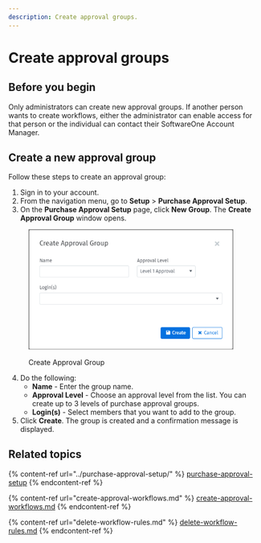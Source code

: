 ```yaml
---
description: Create approval groups.
---
```


# Create approval groups

## Before you begin

Only administrators can create new approval groups. If another person wants to create workflows, either the administrator can enable access for that person or the individual can contact their SoftwareOne Account Manager.

## Create a new approval group

Follow these steps to create an approval group:

1. Sign in to your account.&#x20;
2. From the navigation menu, go to **Setup** > **Purchase Approval Setup**.
3. On the **Purchase Approval Setup** page, click **New Group**. The **Create Approval Group** window opens.

<figure><img src="../../.gitbook/assets/image (4).png" alt="" width="408"><figcaption><p>Create Approval Group</p></figcaption></figure>

4. Do the following:
   * **Name** - Enter the group name.
   * **Approval Level** - Choose an approval level from the list. You can create up to 3 levels of purchase approval groups.
   * **Login(s)** - Select members that you want to add to the group.&#x20;
5. Click **Create**. The group is created and a confirmation message is displayed.&#x20;

## Related topics

{% content-ref url="../purchase-approval-setup/" %}
[purchase-approval-setup](../purchase-approval-setup/)
{% endcontent-ref %}

{% content-ref url="create-approval-workflows.md" %}
[create-approval-workflows.md](create-approval-workflows.md)
{% endcontent-ref %}

{% content-ref url="delete-workflow-rules.md" %}
[delete-workflow-rules.md](delete-workflow-rules.md)
{% endcontent-ref %}
